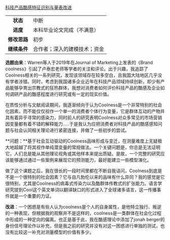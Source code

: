[科技产品酷感特征识别与量表改进](http://blog.caozihang.com/2022/04/23/product-coolness/)

|              |                              |
| :----------: | ---------------------------- |
|   **状态**   | 中断                         |
|   **进度**   | 本科毕业论文完成（不满意）   |
| **修改思路** | 初步                         |
| **继续条件** | 合作者；深入的建模技术；资金 |

**选题由来**：Warren等人于2019年在Journal of Marketing上发表的《Brand coolness》引起了卢泰宏老师等学者的关注和评论。出于兴趣，我追踪了Coolness相关的一系列研究，发现该领域存在较多空白，且我国大陆地区几乎没有学者涉猎。同时，考虑到我国诸多企业近年在科技产品领域持续创新，却少有产品能够孕育出宗教式的狂热群体，我想对消费者如何评价科技产品的酷感及企业如何调研产品的酷感程度进行研究或有一定的现实价值。

在质性分析与文献阅读期间，我逐渐倾向于认为Coolness是一个非常特别的社会化因素，而不能仅仅视作一个单一的消费者个体行为变量，它是群体互动的产物并具有着异乎寻常的感染力，同时前人的研究表明Coolness对众多常见的市场营销因变量都有着不错的解释能力.....于是我认为应把消费者对科技产品的酷感感知问题与社会认同相关理论进行紧密连接，并做了一些初步的尝试。

**问题：**基于社会互动驱动的Coolness品味形成与变迁，在测量难度上无疑极大地超越了将其视作单纯潜变量的常规做法。一个关键问题是，你总是无法证明它，人们总是能从其他理论视角或其他样本来提出质疑。是故，一个完整的研究应该能够通过通过一些案例来展现它的预测能力，最好能建立一些模型演化。

做了这个课题之后，我在很长的一段时间里都在不断自我诘问，Coolness到底是不是一个很特别的社会因素？它与自凡勃伦以来的品味有什么异同？我的感觉是它很特别，尤其是Coolness的病毒式传染力以及酷群体传教式的扩张能力。语言学研究提到Cool这个英文单词以翻译缺口的形式进入了全球诸多语言，这一传播事件就是一个重要的力证。

**改进**：一个困惑是有些人认为coolness是个人的自身属性，是他特立独行、叛逆的一种表现，但根据我的观察并不是这样的，coolness是一类群体在社会化过程中形成的一种定向的偏离。也正是基于此，我在酷感理论中添加了jonah berger的身份信号理论作以补充，但是我之前的研究并没有对这一困惑进行单独的测试，也没有比较这一补充对测量模型的价值有多少。